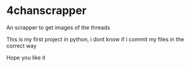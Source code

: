 4chanscrapper
=============

An scrapper to get images of the threads


This is my first project in python, i dont know if i commit my files in the correct way

Hope you like it
